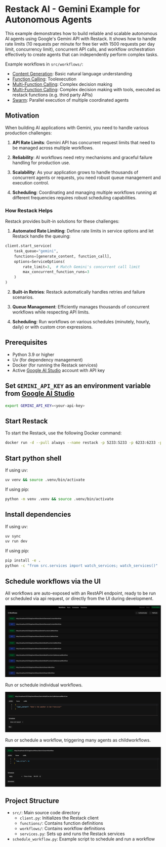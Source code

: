 # Restack AI - Gemini Example for Autonomous Agents

This example demonstrates how to build reliable and scalable autonomous AI agents using Google's Gemini API with Restack. It shows how to handle rate limits (10 requests per minute for free tier with 1500 requests per day limit, concurrency limit), concurrent API calls, and workflow orchestration effectively to create agents that can independently perform complex tasks.

Example workflows in `src/workflows/`:

- [Content Generation](src/workflows/generate_content.py): Basic natural language understanding
- [Function Calling](src/workflows/function_call.py): Toolexecution
- [Multi-Function Calling](src/workflows/multi_function_call.py): Complex decision making
- [Multi-Function Calling](src/workflows/multi_function_call_advanced.py): Complex decision making with tools, executed as restack functions (e.g. third party APIs)
- [Swarm](src/workflows/swarm.py): Parallel execution of multiple coordinated agents

## Motivation

When building AI applications with Gemini, you need to handle various production challenges:

1. **API Rate Limits**: Gemini API has concurrent request limits that need to be managed across multiple workflows.

2. **Reliability**: AI workflows need retry mechanisms and graceful failure handling for production use.

3. **Scalability**: As your application grows to handle thousands of concurrent agents or requests, you need robust queue management and execution control.

4. **Scheduling**: Coordinating and managing multiple workflows running at different frequencies requires robust scheduling capabilities.

### How Restack Helps

Restack provides built-in solutions for these challenges:

1. **Automated Rate Limiting**: Define rate limits in service options and let Restack handle the queuing:

```python
client.start_service(
    task_queue="gemini",
    functions=[generate_content, function_call],
    options=ServiceOptions(
        rate_limit=3,  # Match Gemini's concurrent call limit
        max_concurrent_function_runs=3
    )
)
```

2. **Built-in Retries**: Restack automatically handles retries and failure scenarios.

3. **Queue Management**: Efficiently manages thousands of concurrent workflows while respecting API limits.

4. **Scheduling**: Run workflows on various schedules (minutely, hourly, daily) or with custom cron expressions.

## Prerequisites

- Python 3.9 or higher
- Uv (for dependency management)
- Docker (for running the Restack services)
- Active [Google AI Studio](https://aistudio.google.com) account with API key

## Set `GEMINI_API_KEY` as an environment variable from [Google AI Studio](https://aistudio.google.com)

```bash
export GEMINI_API_KEY=<your-api-key>
```

## Start Restack

To start the Restack, use the following Docker command:

```bash
docker run -d --pull always --name restack -p 5233:5233 -p 6233:6233 -p 7233:7233 -p 9233:9233 ghcr.io/restackio/restack:main
```

## Start python shell

If using uv:

```bash
uv venv && source .venv/bin/activate
```

If using pip:

```bash
python -m venv .venv && source .venv/bin/activate
```

## Install dependencies

If using uv:

```bash
uv sync
uv run dev
```

If using pip:

```bash
pip install -e .
python -c "from src.services import watch_services; watch_services()"
```

## Schedule workflows via the UI

All workflows are auto-exposed with an RestAPI endpoint, ready to be run or scheduled via api request, or directly from the UI during development.

![UI RestAPI Endpoints](ui-restapi-endpoints.png)

Run or schedule individual workflows.

![UI Run workflow](ui-run-workflow.png)

Run or schedule a workflow, triggering many agents as childworkflows.

![UI Schedule swarm](ui-schedule-swarm.png)

## Project Structure

- `src/`: Main source code directory
  - `client.py`: Initializes the Restack client
  - `functions/`: Contains function definitions
  - `workflows/`: Contains workflow definitions
  - `services.py`: Sets up and runs the Restack services
- `schedule_workflow.py`: Example script to schedule and run a workflow
